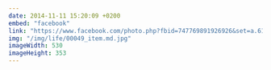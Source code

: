 ```yaml
---
date: 2014-11-11 15:20:09 +0200
embed: "facebook"
link: "https://www.facebook.com/photo.php?fbid=747769891926926&set=a.618345881535995.1073741827.100000817666251&type=3&theater"
img: "/img/life/00049_item.md.jpg"
imageWidth: 530
imageHeight: 353
---
```

